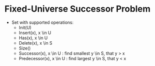 # Fixed-Universe Successor Problem
* Set with supported operations:
    * Init(U)
    * Insert(x), x \in U
    * Has(x), x \in U
    * Delete(x), x \in S
    * Size()
    * Successor(x), x \in U : find smallest y \in S, that y > x
    * Predecessor(x), x \in U : find largest y \in S, that y < x
